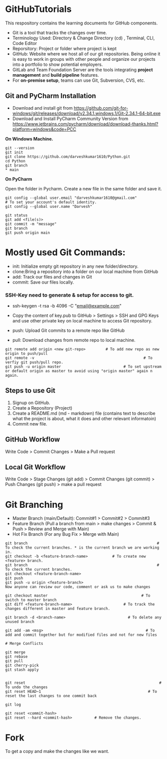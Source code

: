 # GitHubTutorials
This respository contains the learning documents for GitHub components.

- Git is a tool that tracks the changes over time. 
- Terminology Used: Directory & Change Directory (cd) , Terminal, CLI, Code Editor
- Reporsitory: Project or folder where project is kept
- GitHub: Website where we host all of our git repositories. Being online it is easy to work in groups with other people and organize our projects into a portfolio to show potential employers.
- GitLab and Team Foundation Server are the tools integrating **project management** and **build pipeline** features.
- For **on-premise setup**, teams can use Git, Subversion, CVS, etc.

## Git and PyCharm Installation
- Download and install git from https://github.com/git-for-windows/git/releases/download/v2.34.1.windows.1/Git-2.34.1-64-bit.exe
- Download and Install PyCharm Community Version from https://www.jetbrains.com/pycharm/download/download-thanks.html?platform=windows&code=PCC

**On Windows Machine.**
```
git --version
git init
git clone https://github.com/darveshkumar1610/Python.git
cd Python
git branch
* main
```

**On PyCharm**

Open the folder in Pycharm. Create a new file in the same folder and save it.
```
git config --global user.email "darveshkumar1610@gmail.com"           # To set your account's default identity.
git config --global user.name "Darvesh"

git status
git add <file(s)>
git commit -m "message"
git branch
git push origin main
```

# Mostly used Git Commands:

- init: Initialize empty git repository in any new folder/directory.
- clone:Bring a repository into a folder on our local machine from GitHub
- add: Track our files and changes in Git
- commit: Save our files locally.

### SSH-Key need to generate & setup for access to git.
- ssh-keygen -t rsa -b 4096 -C "email@example.com"
- Copy the content of key.pub to GitHub > Settings > SSH and GPG Keys and use other private key on local machine to access Git repository.

- push: Upload Git commits to a remote repo like GitHub
- pull: Download changes from remote repo to local machine.

```
git remote add origin <new git-repo>		 # To add new repo as new origin to push/pull
git remote -v								                  # To verfiy git push/pull repo.
git push -u origin master					         # To set upstream or default origin as master to avoid using "origin master" again n again.
```

## Steps to use Git
1. Signup on GitHub.
2. Create a Repository (Project)
3. Create a README.md (md - markdown) file (contains text to describe what the project is about, what it does and other relevant informatoin)
4. Commit new file.


## GitHub Workflow
  Write Code > Commit Changes > Make a Pull request
## Local Git Workflow 
  Write Code > Stage Changes (git add) > Commit Changes (git commit) > Push Changes (git push) > make a pull request

# Git Branching

- Master Branch (main/Default): Commit#1 > Commit#2 > Commit#3
- Feature Branch (Pull a branch from main > make changes > Commit & Push > Review and Merge with Main)
- Hot Fix Branch (For any Bug Fix > Merge with Main)

```
git branch								                            # To check the current branches. * is the current branch we are working in.
git checkout -b <feature-branch-name>	        # To create new <feature> branch.
git branch								                            # To check the current branches.
git checkout <feature-branch-name>
git push
git push -u origin <feature-branch>
Now anyone can review our code, comment or ask us to make changes

git checkout master						                     # To switch to master branch
git diff <feature-branch-name>			             # To track the changes different in master and feature branch.

git branch -d <branch-name>				               # To delete any unused branch

git add -am <msg>						                       # To add and commit together but for modified files and not for new files

# Merge Conflicts

git merge
git rebase
git pull
git cherry-pick
git stash apply


git reset								                             # To undo the changes 
git reset HEAD~1						                        # To reset the last changes to one commit back

git log

git reset <commit-hash>
git reset --hard <commit-hash> 			# Remove the changes.
  ```

# Fork

To get a copy and make the changes like we want.
